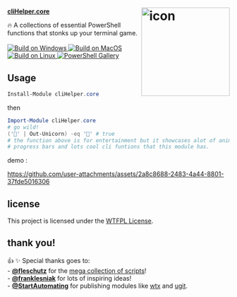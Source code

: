 <h1> <img align="right" src="https://github.com/user-attachments/assets/26cd9e5b-d1a7-4822-914d-291d2f67aa3a" width="200" height="200" alt="icon" /></h1>

<div align="Left">
  <a href="https://www.powershellgallery.com/packages/cliHelper.core"><b>cliHelper.core</b></a>
  <p>
    🔥 A collections of essential PowerShell functions that stonks up your terminal game</b>.
    </br></br>
    <a href="https://github.com/alainQtec/cliHelper.core/actions/workflows/Build_on_windows.yaml">
    <img src="https://github.com/alainQtec/cliHelper.core/actions/workflows/Build_on_windows.yaml/badge.svg" alt="Build on Windows"/>
    </a>
    <a href="https://github.com/alainQtec/cliHelper.core/actions/workflows/Build_on_Mac.yaml">
    <img src="https://github.com/alainQtec/cliHelper.core/actions/workflows/Build_on_Mac.yaml/badge.svg" alt="Build on MacOS"/>
    </a>
    <a href="https://github.com/alainQtec/cliHelper.core/actions/workflows/Build_on_Linux.yaml">
    <img src="https://github.com/alainQtec/cliHelper.core/actions/workflows/Build_on_Linux.yaml/badge.svg" alt="Build on Linux"/>
    </a>
    <a href="https://www.powershellgallery.com/packages/cliHelper.core">
    <img src="https://img.shields.io/powershellgallery/dt/cliHelper.core.svg?style=flat&logo=powershell&color=blue" alt="PowerShell Gallery" title="PowerShell Gallery" />
    </a>
  </p>
</div>

<h2><b>Usage</b></h2>

```PowerShell
Install-Module cliHelper.core
```

then

```PowerShell
Import-Module cliHelper.core
# go wild!
('🐴' | Out-Unicorn) -eq '🦄' # true
# the function above is for entertainment but it showcases alot of animations,
# progress bars and lots cool cli funtions that this module has.
```

demo :

https://github.com/user-attachments/assets/2a8c8688-2483-4a44-8801-37fde5016306

## license

This project is licensed under the [WTFPL License](LICENSE).

## thank you!

<p>
👍 ✨ Special thanks goes to:</br>
- <a href="https://github.com/fleschutz"><b>@fleschutz</b></a> for the <a href="https://github.com/fleschutz/PowerShell">mega collection of scripts</a>!</br>
- <a href="https://github.com/franklesniak"><b>@franklesniak</b></a> for lots of inspiring ideas!</br>
- <a href="https://github.com/StartAutomating"><b>@StartAutomating</b></a> for publishing modules like <a href="https://github.com/StartAutomating/wtx">wtx</a> and <a href="https://github.com/StartAutomating/ugit">ugit</a>.</br>
</p>
